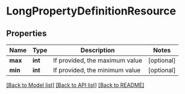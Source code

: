 # LongPropertyDefinitionResource

## Properties
Name | Type | Description | Notes
------------ | ------------- | ------------- | -------------
**max** | **int** | If provided, the maximum value | [optional] 
**min** | **int** | If provided, the minimum value | [optional] 

[[Back to Model list]](../README.md#documentation-for-models) [[Back to API list]](../README.md#documentation-for-api-endpoints) [[Back to README]](../README.md)


